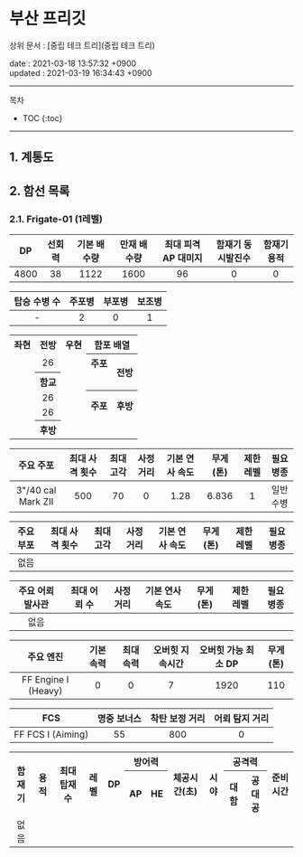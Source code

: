 # 부산 프리깃

상위 문서 : [중립 테크 트리](중립 테크 트리)

date : 2021-03-18 13:57:32 +0900\
updated : 2021-03-19 16:34:43 +0900

---

목차
* TOC
{:toc}

---

## 1. 계통도

## 2. 함선 목록

### 2.1. Frigate-01 (1레벨)



**DP**|**선회력**|**기본 배수량**|**만재 배수량**|**최대 피격 AP 대미지**|**함재기 동시발진수**|**함재기 용적**
:-:|:-:|:-:|:-:|:-:|:-:|:-:
4800|38|1122|1600|96|0|0

**탑승 수병 수**|**주포병**|**부포병**|**보조병**
:-:|:-:|:-:|:-:
-|2|0|1

<table>
	<tr align="center" valign="center">
		<th>좌현</th>
		<th>전방</th>
		<th>우현</th>
		<th colspan="2">함포 배열</th>
	</tr>
	<tr align="center" valign="center">
		<td></td>
		<td>26</td>
		<td></td>
		<th rowspan="1">주포</th>
		<th rowspan="2">전방</th>
	</tr>
	<tr align="center" valign="center">
		<td></td>
		<th rowspan="1">함교</th>
		<td></td>
		<td></td>
	</tr>
	<tr align="center" valign="center">
		<td></td>
		<td>26</td>
		<td></td>
		<th rowspan="2">주포</th>
		<th rowspan="2">후방</th>
	</tr>
	<tr align="center" valign="center">
		<td></td>
		<td>26</td>
		<td></td>
	</tr>
	<tr align="center" valign="center">
		<td></td>
		<th>후방</th>
		<td></td>
		<td></td>
		<td></td>
	</tr>
</table>

**주요 주포**|**최대 사격 횟수**|**최대 고각**|**사정거리**|**기본 연사 속도**|**무게(톤)**|**제한 레벨**|**필요 병종**
:-:|:-:|:-:|:-:|:-:|:-:|:-:|:-:
3"/40 cal Mark ZII|500|70|0|1.28|6.836|1|일반수병

**주요 부포**|**최대 사격 횟수**|**최대 고각**|**사정거리**|**기본 연사 속도**|**무게(톤)**|**제한 레벨**|**필요 병종**
:-:|:-:|:-:|:-:|:-:|:-:|:-:|:-:
없음|||||||

**주요 어뢰 발사관**|**최대 어뢰 수**|**사정거리**|**기본 연사 속도**|**무게(톤)**|**제한 레벨**|**필요 병종**
:-:|:-:|:-:|:-:|:-:|:-:|:-:
없음||||||

**주요 엔진**|**기본 속력**|**최대 속력**|**오버힛 지속시간**|**오버힛 가능 최소 DP**|**무게(톤)**
:-:|:-:|:-:|:-:|:-:|:-:
FF Engine I (Heavy)|0|0|7|1920|110

**FCS**|**명중 보너스**|**착탄 보정 거리**|**어뢰 탐지 거리**
:-:|:-:|:-:|:-:
FF FCS I (Aiming)|55|800|0

<table>
	<tr align="center" valign="center">
		<th rowspan="2">함재기</th>
		<th rowspan="2">용적</th>
		<th rowspan="2">최대 탑재 수</th>
		<th rowspan="2">레벨</th>
		<th rowspan="2">DP</th>
		<th colspan="2">방어력</th>
		<th rowspan="2">체공시간(초)</th>
		<th rowspan="2">시야</th>
		<th colspan="2">공격력</th>
		<th rowspan="2">준비 시간</th>
	</tr>
	<tr align="center" valign"center">
		<th>AP</th>
		<th>HE</th>
		<th>대함</th>
		<th>공대공</th>
	</tr>
	<tr align="center" valign"center">
		<td>없음</td>
		<td></td>
		<td></td>
		<td></td>
		<td></td>
		<td></td>
		<td></td>
		<td></td>
		<td></td>
		<td></td>
		<td></td>
		<td></td>
	</tr>
</table>

